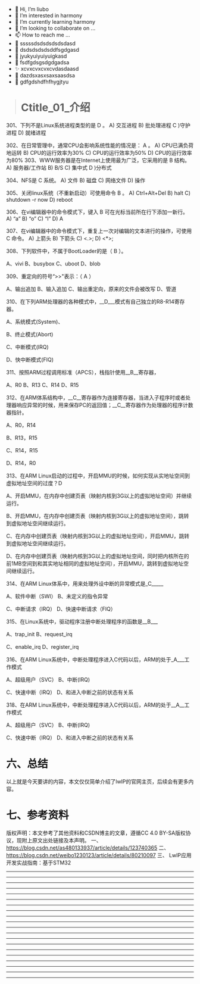 * 👋 Hi, I’m liubo
* 👀 I’m interested in harmony
* 🌱 I’m currently learning harmony
* 💞️ I’m looking to collaborate on ...
* 📫 How to reach me ...
* 📇 sssssdsdsdsdsdsdasd
* 🎃 dsdsdsdsdsddfsgdgasd
* 🍺 jyukyuiyuiyuigkasd
* 🍥 fsdfgdsgsdgdgadsa
* ✨ xcvxcvxcvxcvdasdaasd
* 🍰 dazdsxasxsaxsaasdsa
* 🚨 gdfgdshdfhfhygjtyu


> # Ctitle\_01_介绍





















301、下列不是Linux系统进程类型的是 D 。
A) 交互进程  B) 批处理进程  C )守护进程   D) 就绪进程

302、在日常管理中，通常CPU会影响系统性能的情况是： A 。
A)  CPU已满负荷地运转    B) CPU的运行效率为30%
C)  CPU的运行效率为50%   D) CPU的运行效率为80%
303、WWW服务器是在Internet上使用最为广泛，它采用的是 B 结构。
A) 服务器/工作站   B)  B/S   C) 集中式  D )分布式

304、NFS是 C 系统。
A) 文件   B) 磁盘   C) 网络文件   D) 操作

305、关闭linux系统（不重新启动）可使用命令 B 。
A)  Ctrl+Alt+Del  B)  halt  C)  shutdown -r now   D) reboot

306、在vi编辑器中的命令模式下，键入 B 可在光标当前所在行下添加一新行。
A) “a”  B)  “o”   C)  “I”  D)  A

307、在vi编辑器中的命令模式下，重复上一次对编辑的文本进行的操作，可使用 C 命令。
A) 上箭头   B)  下箭头    C) <.>;     D)  <*>;

308、下列软件中，不属于BootLoader的是（ B ）。

A、vivi   B、busybox    C、uboot     D、blob

309、重定向的符号“>>"表示：（ A ）

A、输出追加  B、输入追加  C、输出重定向，原来的文件会被改写  D、管道

310、在下列ARM处理器的各种模式中，__D___模式有自己独立的R8-R14寄存器。

A、系统模式(System)、

B、终止模式(Abort)

C、中断模式(IRQ)

D、快中断模式(FIQ)

311、按照ARM过程调用标准（APCS），栈指针使用__B__寄存器，

A、R0 B、R13 C、R14 D、R15

312、在ARM体系结构中，__C__寄存器作为连接寄存器，当进入子程序时或者处理器响应异常的时候，用来保存PC的返回值；__C__寄存器作为处理器的程序计数器指针。

A、R0，R14

B、R13，R15

C、R14，R15

D、R14，R0

313、在ARM Linux启动的过程中，开启MMU的时候，如何实现从实地址空间到虚拟地址空间的过度？D

A、开启MMU，在内存中创建页表（映射内核到3G以上的虚拟地址空间）并继续运行。

B、开启MMU，在内存中创建页表（映射内核到3G以上的虚拟地址空间），跳转到虚拟地址空间继续运行。

C、在内存中创建页表（映射内核到3G以上的虚拟地址空间），开启MMU，跳转到虚拟地址空间继续运行。

D、在内存中创建页表（映射内核到3G以上的虚拟地址空间，同时把内核所在的前1MB空间到和其实地址相同的虚拟地址空间），开启MMU，跳转到虚拟地址空间继续运行。

314、在ARM Linux体系中，用来处理外设中断的异常模式是_C_____

A、软件中断（SWI）  B、未定义的指令异常

C、中断请求（IRQ）  D、快速中断请求（FIQ）

315、在Linux系统中，驱动程序注册中断处理程序的函数是__B___

A、trap_init   B、request_irq

C、enable_irq   D、register_irq

316、在ARM Linux系统中，中断处理程序进入C代码以后，ARM的处于_A___工作模式

A、超级用户（SVC）  B、中断(IRQ)

C、快速中断（IRQ）  D、和进入中断之前的状态有关系

318、在ARM Linux系统中，中断处理程序进入C代码以后，ARM的处于__A__工作模式

A、超级用户（SVC）  B、中断(IRQ)

C、快速中断（IRQ）  D、和进入中断之前的状态有关系























# 六、总结

以上就是今天要讲的内容，本文仅仅简单介绍了lwIP的官网主页，后续会有更多内容。



# 七、参考资料

版权声明：本文参考了其他资料和CSDN博主的文章，遵循CC 4.0 BY-SA版权协议，现附上原文出处链接及本声明。
一、 https://blog.csdn.net/as480133937/article/details/123740365
二、 https://blog.csdn.net/weibo1230123/article/details/80210097
三、 LwIP应用开发实战指南：基于STM32









---
---
---
---
---
---
---
---
---
---
---
---
---
---
---
---
---
---
---
---
